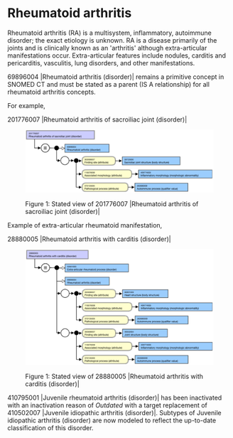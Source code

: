 # Rheumatoid arthritis

Rheumatoid arthritis (RA) is a multisystem, inflammatory, autoimmune disorder; the exact etiology is unknown. RA is a disease primarily of the joints and is clinically known as an 'arthritis' although extra-articular manifestations occur. Extra-articular features include nodules, carditis and pericarditis, vasculitis, lung disorders, and other manifestations.

69896004 |Rheumatoid arthritis (disorder)| remains a primitive concept in SNOMED CT and must be stated as a parent (IS A relationship) for all rheumatoid arthritis concepts.

For example, 

201776007 |Rheumatoid arthritis of sacroiliac joint (disorder)|

<figure><img src="images/174690543.png" alt="" title=""><figcaption><p>Figure 1: Stated view of 201776007 |Rheumatoid arthritis of sacroiliac joint (disorder)|</p></figcaption></figure>

  

Example of extra-articular rheumatoid manifestation,

28880005 |Rheumatoid arthritis with carditis (disorder)|

<figure><img src="images/174690542.png" alt="" title=""><figcaption><p>Figure 1: Stated view of 28880005 |Rheumatoid arthritis with carditis (disorder)|</p></figcaption></figure>

  

  

410795001 |Juvenile rheumatoid arthritis (disorder)| has been inactivated with an inactivation reason of _Outdated_ with a target replacement of 410502007 |Juvenile idiopathic arthritis (disorder)|. Subtypes of Juvenile idiopathic arthritis (disorder) are now modeled to reflect the up-to-date classification of this disorder.

  

  

